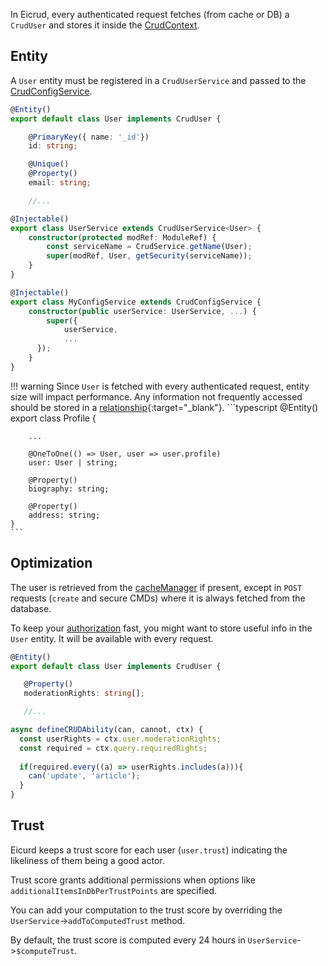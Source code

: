 In Eicrud, every authenticated request fetches (from cache or DB) a `CrudUser` and stores it inside the [CrudContext](../context.md).  


## Entity
A `User` entity must be registered in a `CrudUserService` and passed to the [CrudConfigService]().

```typescript title="services/user/user.entity.ts"
@Entity()
export default class User implements CrudUser {

    @PrimaryKey({ name: '_id'})
    id: string;

    @Unique()
    @Property()
    email: string;

    //...

```

```typescript title="services/user/user.service.ts"
@Injectable()
export class UserService extends CrudUserService<User> {
    constructor(protected modRef: ModuleRef) {
        const serviceName = CrudService.getName(User);
        super(modRef, User, getSecurity(serviceName));
    }
}
```

```typescript title="eicrud.config.service.ts"
@Injectable()
export class MyConfigService extends CrudConfigService {
    constructor(public userService: UserService, ...) {
        super({
            userService,
            ...
      });
    }
}
```
!!! warning 
    Since `User` is fetched with every authenticated request, entity size will impact performance. Any information not frequently accessed should be stored in a [relationship](https://mikro-orm.io/docs/relationships){:target="_blank"}.
    ```typescript
    @Entity()
    export class Profile {
        
        ...

        @OneToOne(() => User, user => user.profile)
        user: User | string;

        @Property()
        biography: string;

        @Property()
        address: string;
    }
    ```

## Optimization
The user is retrieved from the [cacheManager]() if present, except in `POST` requests (`create` and secure CMDs) where it is always fetched from the database.

To keep your [authorization](../security/definition.md) fast, you might want to store useful info in the `User` entity. It will be available with every request.

```typescript 
@Entity()
export default class User implements CrudUser {

   @Property()
   moderationRights: string[];

   //...

```

```typescript
async defineCRUDAbility(can, cannot, ctx) {
  const userRights = ctx.user.moderationRights;
  const required = ctx.query.requiredRights;
    
  if(required.every((a) => userRights.includes(a))){
    can('update', 'article');
  }
}

```


## Trust
Eicurd keeps a trust score for each user (`user.trust`) indicating the likeliness of them being a good actor.  

Trust score grants additional permissions when options like `additionalItemsInDbPerTrustPoints` are specified. 

You can add your computation to the trust score by overriding the `UserService`->`addToComputedTrust` method.

By default, the trust score is computed every 24 hours in `UserService`->`$computeTrust`.